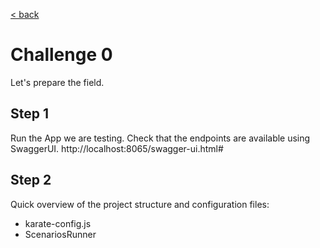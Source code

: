 [< back](https://github.com/pmcabrales/gtworkshop/blob/master/README.md?at=master)

# Challenge 0

Let's prepare the field.

## Step 1
Run the App we are testing.
Check that the endpoints are available using SwaggerUI.
http://localhost:8065/swagger-ui.html#

## Step 2
Quick overview of the project structure and configuration files:
* karate-config.js
* ScenariosRunner